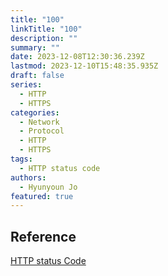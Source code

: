 ```yaml
---
title: "100"
linkTitle: "100"
description: ""
summary: ""
date: 2023-12-08T12:30:36.239Z
lastmod: 2023-12-10T15:48:35.935Z
draft: false
series:
  - HTTP
  - HTTPS
categories:
  - Network
  - Protocol
  - HTTP
  - HTTPS
tags:
  - HTTP status code
authors:
  - Hyunyoun Jo
featured: true
---
```


## Reference

[HTTP status Code](https://developer.mozilla.org/ko/docs/Web/HTTP/Status)
